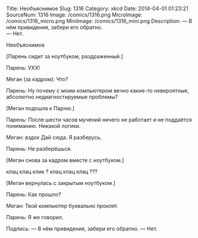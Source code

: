 Title: Необъяснимое 
Slug: 1316 
Category: xkcd 
Date: 2014-04-01 01:23:21 
SourceNum: 1316 
Image: /comics/1316.png 
MicroImage: /comics/1316_micro.png 
MiniImage: /comics/1316_mini.png 
Description: — В нём привидения, забери его обратно.<br/>
— Нет. 

Необъяснимое

[Парень сидит за ноутбуком, раздраженный.]

Парень: УХХ!

Меган (за кадром): Что?

Парень: Ну почему с моим компьютером вечно какие-то невероятные, абсолютно недиагностируемые проблемы?

[Меган подошла к Парню.]

Парень: После шести часов мучений ничего не работает и не поддаётся пониманию. Никакой логики.

Меган: *вздох* Дай сюда. Я разберусь.

Парень: Не разберёшься.

[Меган снова за кадром вместе с ноутбуком.]

клац клац
клик
?
клац клац
клац
???

[Меган вернулась с закрытым ноутбуком.]

Парень: Как прошло?

Меган: Твой компьютер буквально проклят.

Парень: Я же говорил.

Подпись: — В нём привидения, забери его обратно. — Нет.